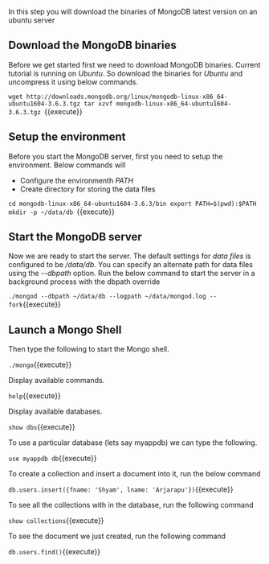 In this step you will download the binaries of MongoDB latest version on an ubuntu server

## Download the MongoDB binaries

Before we get started first we need to download MongoDB binaries. Current tutorial is running on _Ubuntu_. So download the binaries for _Ubuntu_ and uncompress it using below commands.

`wget http://downloads.mongodb.org/linux/mongodb-linux-x86_64-ubuntu1604-3.6.3.tgz
tar xzvf mongodb-linux-x86_64-ubuntu1604-3.6.3.tgz
`{{execute}}

## Setup the environment

Before you start the MongoDB server, first you need to setup the environment. Below commands will
* Configure the environmenth _PATH_
* Create directory for storing the data files

`cd mongodb-linux-x86_64-ubuntu1604-3.6.3/bin
export PATH=$(pwd):$PATH
mkdir -p ~/data/db
`{{execute}}

## Start the MongoDB server

Now we are ready to start the server. The default settings for _data files_ is configured to be _/data/db_. You can specify an alternate path for data files using the _--dbpath_ option. Run the below command to start the server in a background process with the dbpath override 

`./mongod --dbpath ~/data/db --logpath ~/data/mongod.log --fork`{{execute}}

## Launch a Mongo Shell

Then type the following to start the Mongo shell.

`./mongo`{{execute}}

Display available commands.

`help`{{execute}}

Display available databases.

`show dbs`{{execute}}

To use a particular database (lets say myappdb) we can type the following.

`use myappdb
db`{{execute}}

To create a collection and insert a document into it, run the below command

`db.users.insert({fname: 'Shyam', lname: 'Arjarapu'})`{{execute}}

To see all the collections with in the database, run the following command

`show collections`{{execute}}

To see the document we just created, run the following command

`db.users.find()`{{execute}}